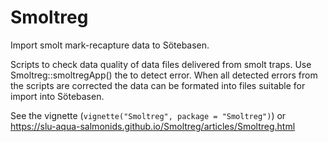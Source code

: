 # Smoltreg

Import smolt mark-recapture data to Sötebasen.

Scripts to check data quality of data files delivered from smolt traps. Use Smoltreg::smoltregApp() the to detect error. When all detected errors from the scripts are corrected the data can be formated into files suitable for import into Sötebasen.

See the vignette (`vignette("Smoltreg", package = "Smoltreg")`) or <https://slu-aqua-salmonids.github.io/Smoltreg/articles/Smoltreg.html>
